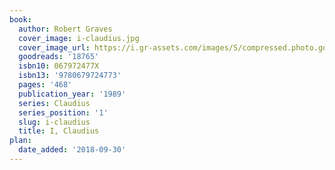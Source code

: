 ```yaml
---
book:
  author: Robert Graves
  cover_image: i-claudius.jpg
  cover_image_url: https://i.gr-assets.com/images/S/compressed.photo.goodreads.com/books/1388185810l/18765.jpg
  goodreads: '18765'
  isbn10: 067972477X
  isbn13: '9780679724773'
  pages: '468'
  publication_year: '1989'
  series: Claudius
  series_position: '1'
  slug: i-claudius
  title: I, Claudius
plan:
  date_added: '2018-09-30'
---
```

